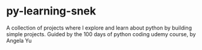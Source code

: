 # py-learning-snek
A collection of projects where I explore and learn about python by building simple projects. Guided by the 100 days of python coding udemy course, by Angela Yu
